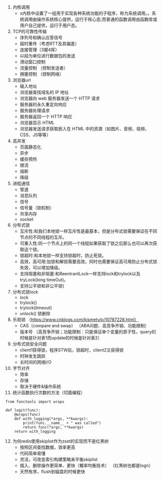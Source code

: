 1. 内核调用
    - x内核中设置了一组用于实现各种系统功能的子程序，称为系统调用。。系统调用由操作系统核心提供，运行于核心态;而普通的函数调用由函数库或用户自己提供，运行于用户态。
2. TCP的可靠性传输
    - 序列号和确认应答信号
    - 超时重传（考虑RTT及其偏差）
    - 连接管理（3握4挥）
    - 以段为单位进行数据包的发送
    - 滑动窗口控制
    - 流量控制 （控制发送者）
    - 拥塞控制 （控制网络）
3. 浏览器url
    - 输入地址
    - 浏览器查找域名的 IP 地址
    - 浏览器向 web 服务器发送一个 HTTP 请求
    - 服务器的永久重定向响应
    - 服务器处理请求
    - 服务器返回一个 HTTP 响应
    - 浏览器显示 HTML
    - 浏览器发送请求获取嵌入在 HTML 中的资源（如图片、音频、视频、CSS、JS等等）
4. 高并发
    - 页面静态化
    - 异步
    - 缓存预热
    - 限流
    - 熔断
    - 降级
5. 进程通信
    - 管道
    - 消息队列
    - 信号
    - 信号量（锁机制）
    - 共享内存
    - socket
6. 分布式锁
    - 互斥性:和我们本地锁一样互斥性是最基本，但是分布式锁需要保证在不同节点的不同线程的互斥。
    - 可重入性:同一个节点上的同一个线程如果获取了锁之后那么也可以再次获取这个锁。
    - 锁超时:和本地锁一样支持锁超时，防止死锁。
    - 高效，高可用:加锁和解锁需要高效，同时也需要保证高可用防止分布式锁失效，可以增加降级。
    - 支持阻塞和非阻塞:和ReentrantLock一样支持lock和trylock以及tryLock(long timeOut)。
    - 支持公平锁和非公平锁(
7. 分布式锁lock
    - lock
    - trylock()
    - trylock(timeout)
    - unlock() 锁删除
8. 乐观锁 （https://www.cnblogs.com/kismetv/p/10787228.html）
    - CAS（compare and swap） （ABA问题、高竞争开销、功能限制）
    - 版本号 （高竞争开销；功能限制：只能保证单个变量的原子性，query的时候是针对表1而update的时候是针对表2）
9. 分布式锁安全问题
    - client1获得锁，程序STW后，锁超时，client2又获得锁
    - 时钟发生跳跃
    - 长时间的网络I/O
10. 字节对齐
    - 效率
    - 存储
    - 取决于硬件&操作系统
11. 统计函数执行次数的方法（切面编程）
```
from functools import wraps

def logit(func):
    @wraps(func)
    def with_logging(*args, **kwargs):
        print(func.__name__ + " was called")
        return func(*args, **kwargs)
    return with_logging
```
12. 为何redis使用skiplist作为zset的实现而不是红黑树
    - 按照区间查找数据，效率更高
    - 代码简单易懂
    - 灵活，可改变索引构建策略来平衡skiplist
    - 插入、删除操作更简单、更快（概率均衡技术） （红黑树也都是logn）
    - 天然有序，flush到磁盘的时候更快